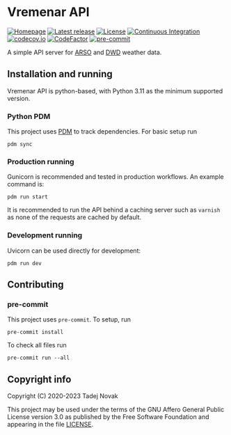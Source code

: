 # Vremenar API

[![Homepage][web-img]][web] [![Latest release][release-img]][release]
[![License][license-img]][license]
[![Continuous Integration][ci-img]][ci]
[![codecov.io][codecov-img]][codecov] [![CodeFactor][codefactor-img]][codefactor]
[![pre-commit][pre-commit-img]][pre-commit]

A simple API server for [ARSO](https://meteo.arso.gov.si)
and [DWD](https://dwd.de/EN/) weather data.

## Installation and running

Vremenar API is python-based, with Python 3.11 as the minimum supported version.

### Python PDM

This project uses [PDM](https://pdm.fming.dev) to track dependencies.
For basic setup run

```shell
pdm sync
```

### Production running

Gunicorn is recommended and tested in production workflows.
An example command is:

```shell
pdm run start
```

It is recommended to run the API behind a caching server such
as `varnish` as none of the requests are cached by default.

### Development running

Uvicorn can be used directly for development:

```shell
pdm run dev
```

## Contributing

### pre-commit

This project uses `pre-commit`. To setup, run

```shell
pre-commit install
```

To check all files run

```shell
pre-commit run --all
```

## Copyright info

Copyright (C) 2020-2023 Tadej Novak

This project may be used under the terms of the
GNU Affero General Public License version 3.0 as published by the
Free Software Foundation and appearing in the file [LICENSE](LICENSE).

[web]: https://vremenar.app
[release]: https://github.com/ntadej/Vremenar-API/releases/latest
[license]: https://github.com/ntadej/Vremenar-API/blob/main/LICENSE
[ci]: https://github.com/ntadej/Vremenar-API/actions
[codecov]: https://codecov.io/github/ntadej/Vremenar-API?branch=main
[codefactor]: https://www.codefactor.io/repository/github/ntadej/vremenar-api
[pre-commit]: https://results.pre-commit.ci/latest/github/ntadej/Vremenar-API/main
[web-img]: https://img.shields.io/badge/web-vremenar.app-yellow.svg
[release-img]: https://img.shields.io/github/release/ntadej/Vremenar-API.svg
[license-img]: https://img.shields.io/github/license/ntadej/Vremenar-API.svg
[ci-img]: https://github.com/ntadej/Vremenar-API/workflows/Continuous%20Integration/badge.svg
[codecov-img]: https://codecov.io/github/ntadej/Vremenar-API/coverage.svg?branch=main
[codefactor-img]: https://www.codefactor.io/repository/github/ntadej/vremenar-api/badge
[pre-commit-img]: https://results.pre-commit.ci/badge/github/ntadej/Vremenar-API/main.svg
